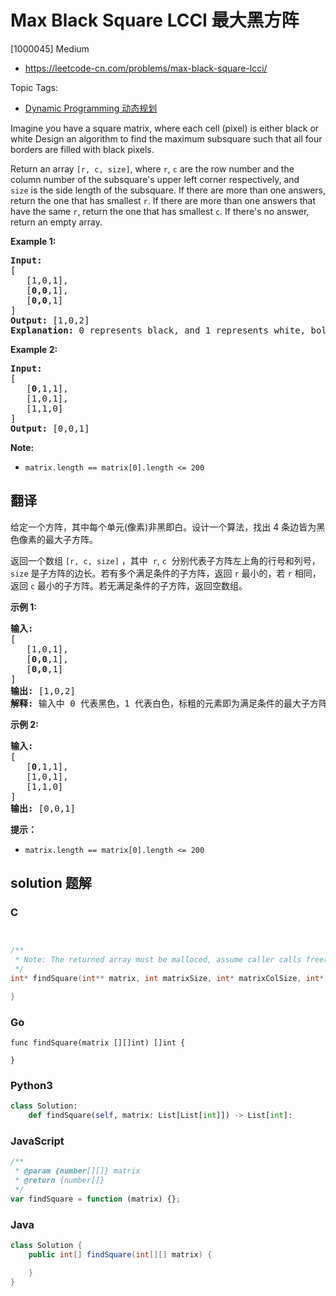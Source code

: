 # Max Black Square LCCI 最大黑方阵

[1000045] Medium

- https://leetcode-cn.com/problems/max-black-square-lcci/

Topic Tags:

- [Dynamic Programming 动态规划](https://leetcode-cn.com/tag/dynamic-programming/)

Imagine you have a square matrix, where each cell (pixel) is either black or white Design an algorithm to find the maximum subsquare such that all four borders are filled with black pixels.

Return an array `[r, c, size]`, where `r`, `c` are the row number and the column number of the subsquare's upper left corner respectively, and `size` is the side length of the subsquare. If there are more than one answers, return the one that has smallest `r`. If there are more than one answers that have the same `r`, return the one that has smallest `c`. If there's no answer, return an empty array.

**Example 1:**

<pre><strong>Input:
</strong>[
&nbsp;  [1,0,1],
&nbsp;  [<strong>0,0</strong>,1],
&nbsp;  [<strong>0,0</strong>,1]
]
<strong>Output: </strong>[1,0,2]
<strong>Explanation:</strong> 0 represents black, and 1 represents white, bold elements in the input is the answer.
</pre>

**Example 2:**

<pre><strong>Input:
</strong>[
&nbsp;  [<strong>0</strong>,1,1],
&nbsp;  [1,0,1],
&nbsp;  [1,1,0]
]
<strong>Output: </strong>[0,0,1]
</pre>

**Note:**

- `matrix.length == matrix[0].length <= 200`

## 翻译

给定一个方阵，其中每个单元(像素)非黑即白。设计一个算法，找出 4 条边皆为黑色像素的最大子方阵。

返回一个数组 `[r, c, size]` ，其中  `r`, `c`  分别代表子方阵左上角的行号和列号，`size` 是子方阵的边长。若有多个满足条件的子方阵，返回 `r` 最小的，若 `r` 相同，返回 `c` 最小的子方阵。若无满足条件的子方阵，返回空数组。

**示例 1:**

<pre><strong>输入:
</strong>[
&nbsp;  [1,0,1],
&nbsp;  [<strong>0,0</strong>,1],
&nbsp;  [<strong>0,0</strong>,1]
]
<strong>输出: </strong>[1,0,2]
<strong>解释: </strong>输入中 0 代表黑色，1 代表白色，标粗的元素即为满足条件的最大子方阵
</pre>

**示例 2:**

<pre><strong>输入:
</strong>[
&nbsp;  [<strong>0</strong>,1,1],
&nbsp;  [1,0,1],
&nbsp;  [1,1,0]
]
<strong>输出: </strong>[0,0,1]
</pre>

**提示：**

- `matrix.length == matrix[0].length <= 200`

## solution 题解

### C

```c


/**
 * Note: The returned array must be malloced, assume caller calls free().
 */
int* findSquare(int** matrix, int matrixSize, int* matrixColSize, int* returnSize){

}


```

### Go

```golang
func findSquare(matrix [][]int) []int {

}
```

### Python3

```python
class Solution:
    def findSquare(self, matrix: List[List[int]]) -> List[int]:
```

### JavaScript

```javascript
/**
 * @param {number[][]} matrix
 * @return {number[]}
 */
var findSquare = function (matrix) {};
```

### Java

```java
class Solution {
    public int[] findSquare(int[][] matrix) {

    }
}
```
